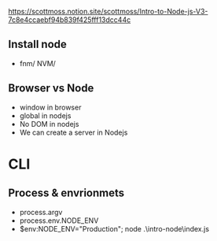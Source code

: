 https://scottmoss.notion.site/scottmoss/Intro-to-Node-js-V3-7c8e4ccaebf94b839f425fff13dcc44c

## Install node

- fnm/ NVM/

## Browser vs Node

- window in browser
- global in nodejs
- No DOM in nodejs
- We can create a server in Nodejs

# CLI

## Process & envrionmets

- process.argv
- process.env.NODE_ENV
- $env:NODE_ENV="Production"; node .\intro-node\index.js
